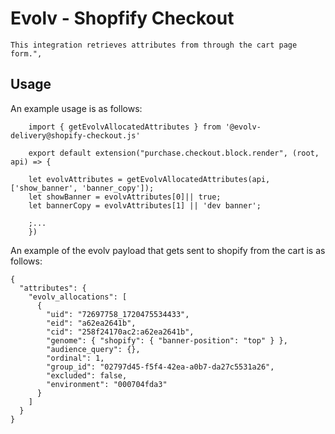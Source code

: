 # Evolv - Shopfify Checkout

    This integration retrieves attributes from through the cart page form.",


## Usage
An example usage is as follows:

```
    import { getEvolvAllocatedAttributes } from '@evolv-delivery@shopify-checkout.js'

    export default extension("purchase.checkout.block.render", (root, api) => {

    let evolvAttributes = getEvolvAllocatedAttributes(api, ['show_banner', 'banner_copy']);
    let showBanner = evolvAttributes[0]|| true;
    let bannerCopy = evolvAttributes[1] || 'dev banner';

    ;...
    })
```


An example of the evolv payload that gets sent to shopify from the cart is as follows:
```
{
  "attributes": {
    "evolv_allocations": [
      {
        "uid": "72697758_1720475534433",
        "eid": "a62ea2641b",
        "cid": "258f24170ac2:a62ea2641b",
        "genome": { "shopify": { "banner-position": "top" } },
        "audience_query": {},
        "ordinal": 1,
        "group_id": "02797d45-f5f4-42ea-a0b7-da27c5531a26",
        "excluded": false,
        "environment": "000704fda3"
      }
    ]
  }
}
```
